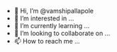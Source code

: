 - 👋 Hi, I’m @vamshipallapole
- 👀 I’m interested in ...
- 🌱 I’m currently learning ...
- 💞️ I’m looking to collaborate on ...
- 📫 How to reach me ...

<!---
vamshipallapole/vamshipallapole is a ✨ special ✨ repository because its `README.md` (this file) appears on your GitHub profile.
You can click the Preview link to take a look at your changes.
--->
